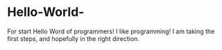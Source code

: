 # Hello-World-
For start
Hello Word of programmers! I like programming! I am taking the first steps, and hopefully in the right direction.
